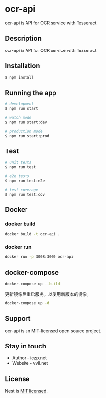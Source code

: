 

# ocr-api

ocr-api is API for OCR service with Tesseract

## Description

ocr-api is API for OCR service with Tesseract

## Installation

```bash
$ npm install
```

## Running the app

```bash
# development
$ npm run start

# watch mode
$ npm run start:dev

# production mode
$ npm run start:prod
```

## Test

```bash
# unit tests
$ npm run test

# e2e tests
$ npm run test:e2e

# test coverage
$ npm run test:cov
```



## Docker

### docker build

```bash
docker build -t ocr-api .
```



### docker run

```bash
docker run -p 3008:3000 ocr-api
```

## docker-compose

```bash
docker-compose up --build
```

更新镜像后重启服务，以使用新版本的镜像。

```bash
docker-compose up -d
```



## Support

ocr-api is an MIT-licensed open source project. 

## Stay in touch

- Author - iczp.net
- Website - vvll.net

## License

Nest is [MIT licensed](LICENSE).
